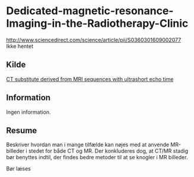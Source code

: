 <h1>
  Dedicated-magnetic-resonance-Imaging-in-the-Radiotherapy-Clinic
</h1>
<a href="http://www.sciencedirect.com/science/article/pii/S0360301609002077">
  http://www.sciencedirect.com/science/article/pii/S0360301609002077
</a><br />
Ikke hentet
<h2>
	Kilde
</h2>
<a href="../CT substitute derived from MRI sequences with ultrashort echo time/">
	CT substitute derived from MRI sequences with ultrashort echo time
</a>
<h2>
	Information
</h2>
<p>
	Ingen information.
</p>
<h2>
	Resume
</h2>
<p>
	Beskriver hvordan man i mange tilfælde kan nøjes med at anvende MR-billeder i stedet for både CT og MR. 
	Der konkluderes dog, at CT/MR stadig bør benyttes indtil, der findes bedre metoder til at se knogler i MR billeder.
</p>
<p>
  Bør læses
</p>

